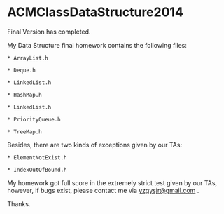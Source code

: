 ACMClassDataStructure2014
=========================

Final Version has completed.

My Data Structure final homework contains the following files:

    * ArrayList.h

    * Deque.h

    * LinkedList.h

    * HashMap.h

    * LinkedList.h

    * PriorityQueue.h

    * TreeMap.h

Besides, there are two kinds of exceptions given by our TAs:

    * ElementNotExist.h

    * IndexOutOfBound.h

My homework got full score in the extremely strict test given by our TAs, however, if bugs exist, please contact me via yzgysjr@gmail.com .

Thanks.

